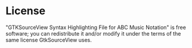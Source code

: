 
License
===================================================================

"GTKSourceView Syntax Highlighting File for ABC Music Notation"
is free software; you can redistribute it and/or
modify it under the terms of the same license GtkSourceView uses.
